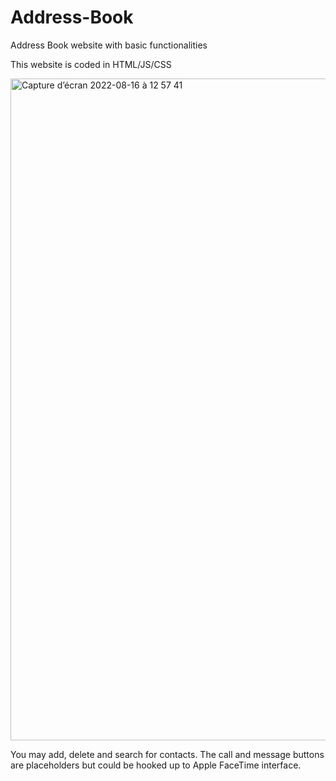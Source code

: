 # Address-Book
Address Book website with basic functionalities

This website is coded in HTML/JS/CSS


<img width="1059" alt="Capture d’écran 2022-08-16 à 12 57 41" src="https://user-images.githubusercontent.com/109336882/184863631-2b98fcd0-b0ab-4ff1-805d-1f2469210c07.png">

You may add, delete and search for contacts.
The call and message buttons are placeholders but could be hooked up to Apple FaceTime interface.
